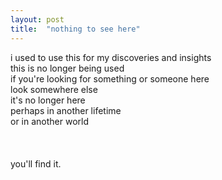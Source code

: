 ```yaml
---
layout: post
title:  "nothing to see here"
---
```


i used to use this for my discoveries and insights<br>
this is no longer being used<br>
if you're looking for something or someone here<br>
look somewhere else<br>
it's no longer here<br>
perhaps in another lifetime<br>
or in another world<br>
<br>
<br>
<br>
you'll find it.







